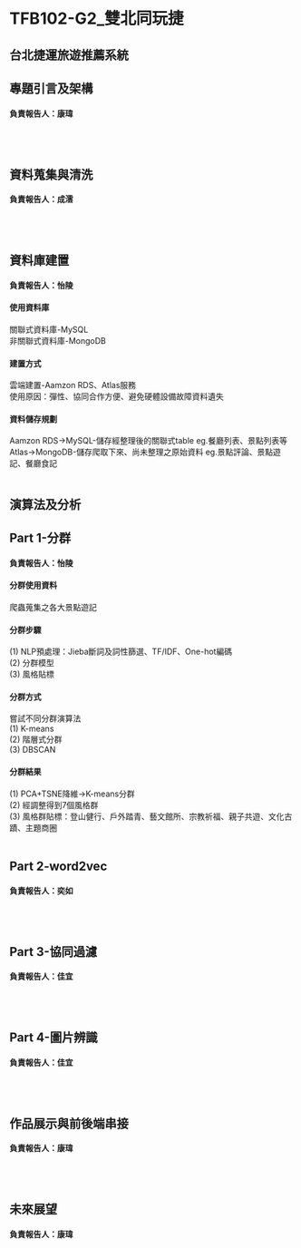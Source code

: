 # TFB102-G2_雙北同玩捷
## 台北捷運旅遊推薦系統<br>

## 專題引言及架構<br>
#### 負責報告人：康瑋<br>
<br>
<br>


## 資料蒐集與清洗<br>
#### 負責報告人：成澐<br>
<br>
<br>


## 資料庫建置<br>
#### 負責報告人：怡陵<br>
#### 使用資料庫<br>
關聯式資料庫-MySQL<br>
非關聯式資料庫-MongoDB<br>
#### 建置方式<br>
雲端建置-Aamzon RDS、Atlas服務<br>
使用原因：彈性、協同合作方便、避免硬體設備故障資料遺失<br>
#### 資料儲存規劃<br>
Aamzon RDS->MySQL-儲存經整理後的關聯式table eg.餐廳列表、景點列表等<br>
Atlas->MongoDB-儲存爬取下來、尚未整理之原始資料 eg.景點評論、景點遊記、餐廳食記<br>
<br>
## 演算法及分析<br>
## Part 1-分群<br>
#### 負責報告人：怡陵<br>
#### 分群使用資料<br>
爬蟲蒐集之各大景點遊記
#### 分群步驟<br>
(1) NLP預處理：Jieba斷詞及詞性篩選、TF/IDF、One-hot編碼<br>
(2) 分群模型<br>
(3) 風格貼標<br>
#### 分群方式<br>
嘗試不同分群演算法<br>
(1) K-means<br>
(2) 階層式分群<br>
(3) DBSCAN<br>
#### 分群結果<br>
(1) PCA+TSNE降維->K-means分群<br>
(2) 經調整得到7個風格群<br>
(3) 風格群貼標：登山健行、戶外踏青、藝文館所、宗教祈福、親子共遊、文化古蹟、主題商圈<br>
<br>
## Part 2-word2vec<br>
#### 負責報告人：奕如<br>
<br>
<br>

## Part 3-協同過濾<br>
#### 負責報告人：佳宜<br>
<br>
<br>

## Part 4-圖片辨識<br>
#### 負責報告人：佳宜<br>
<br>
<br>



## 作品展示與前後端串接<br>
#### 負責報告人：康瑋<br>
<br>
<br>



## 未來展望<br>
#### 負責報告人：康瑋<br>
<br>
<br>


